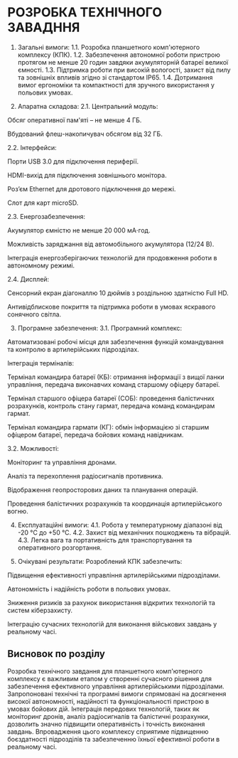 <!-- ---
Детальне технічне завдання для розробки планшетного КПК
Raspberry Pi Compute Module
АКБ на 20 годин роботи
робота при високій вологості та захист від пилу Raspberry Pi Compute Module 4
прийом та передача сигналів 1 МГц до 6 ГГц HackRF One Original
тощо
підтримка ArtOS https://artos.tech/uk/prohramne-zabezpechennia

Програмне забезпечення
Програмний комплекс складається з автоматизованих робочих місць, які забезпечують роботу комплексу в ланці артилерійської частини (підрозділу) та різних засобів автоматизації.

ТЕРМІНАЛ КБ (командира батареї)
Головною метою терміналу командира батареї є взаємодія зі штатним терміналом MilStaff і терміналом старшого офіцера батареї. Основною функцією є отримання інформації від вищої ланки управління по цілям або безпосередньо з бою та передача виконавчих команд старшому офіцеру батареї для виконання бойового завдання.

ТЕРМІНАЛ СОБ (старшого офіцера батареї)
Головною метою терміналу старшого офіцера батареї є взаємодія з терміналами командира батареї і командирів гармати для злагодженої та спільної роботи по виконанню бойових завдань. Основною функцією є отримання даних по цілі через цифрові канали зв’язку від терміналу командира батареї, контроль за станом гармат, проведення балістичних розрахунків і передача даних по цілі командирам гармат для відкриття вогню.

ТЕРМІНАЛ КГ (командира гармати)
Термінал командира гармати призначений для передачі даних про стан гармати старшому офіцеру батареї через засоби зв’язку, а також отримання командиром гармати від термінала старшого офіцера батареї бойової команди і даних для наведення гармати по цілі з подальшою передачею навіднику гармати на СВДН. У режимі самостійного виконання вогневого завдання, як окрема гармата, термінал командира гармати дозволяє виконувати бойові завдання індивідуально.
--- -->

# РОЗРОБКА ТЕХНІЧНОГО ЗАВАДННЯ


1. Загальні вимоги:
1.1. Розробка планшетного комп'ютерного комплексу (КПК).
1.2. Забезпечення автономної роботи пристрою протягом не менше 20 годин завдяки акумуляторній батареї великої ємності.
1.3. Підтримка роботи при високій вологості, захист від пилу та зовнішніх впливів згідно зі стандартом IP65.
1.4. Дотримання вимог ергономіки та компактності для зручного використання у польових умовах.

2. Апаратна складова:
2.1. Центральний модуль:

Обсяг оперативної пам'яті – не менше 4 ГБ.

Вбудований флеш-накопичувач обсягом від 32 ГБ.

2.2. Інтерфейси:

Порти USB 3.0 для підключення периферії.

HDMI-вихід для підключення зовнішнього монітора.

Роз’єм Ethernet для дротового підключення до мережі.

Слот для карт microSD.

2.3. Енергозабезпечення:

Акумулятор ємністю не менше 20 000 мА⋅год.

Можливість заряджання від автомобільного акумулятора (12/24 В).

Інтеграція енергозберігаючих технологій для продовження роботи в автономному режимі.

2.4. Дисплей:

Сенсорний екран діагоналлю 10 дюймів з роздільною здатністю Full HD.

Антивідблискове покриття та підтримка роботи в умовах яскравого сонячного світла.

3. Програмне забезпечення:
3.1. Програмний комплекс:

Автоматизовані робочі місця для забезпечення функцій командування та контролю в артилерійських підрозділах.

Інтеграція терміналів:

Термінал командира батареї (КБ): отримання інформації з вищої ланки управління, передача виконавчих команд старшому офіцеру батареї.

Термінал старшого офіцера батареї (СОБ): проведення балістичних розрахунків, контроль стану гармат, передача команд командирам гармат.

Термінал командира гармати (КГ): обмін інформацією зі старшим офіцером батареї, передача бойових команд навідникам.

3.2. Можливості:

Моніторинг та управління дронами.

Аналіз та перехоплення радіосигналів противника.

Відображення геопросторових даних та планування операцій.

Проведення балістичних розрахунків та координація артилерійського вогню.

4. Експлуатаційні вимоги:
4.1. Робота у температурному діапазоні від -20 °C до +50 °C.
4.2. Захист від механічних пошкоджень та вібрацій.
4.3. Легка вага та портативність для транспортування та оперативного розгортання.

5. Очікувані результати:
Розроблений КПК забезпечить:

Підвищення ефективності управління артилерійськими підрозділами.

Автономність і надійність роботи в польових умовах.

Зниження ризиків за рахунок використання відкритих технологій та систем кіберзахисту.

Інтеграцію сучасних технологій для виконання військових завдань у реальному часі.

## Висновок по розділу

Розробка технічного завдання для планшетного комп'ютерного комплексу є важливим етапом у створенні сучасного рішення для забезпечення ефективного управління артилерійськими підрозділами. Запропоновані технічні та програмні вимоги спрямовані на досягнення високої автономності, надійності та функціональності пристрою в умовах бойових дій. Інтеграція передових технологій, таких як моніторинг дронів, аналіз радіосигналів та балістичні розрахунки, дозволить значно підвищити оперативність і точність виконання завдань. Впровадження цього комплексу сприятиме підвищенню боєздатності підрозділів та забезпеченню їхньої ефективної роботи в реальному часі.